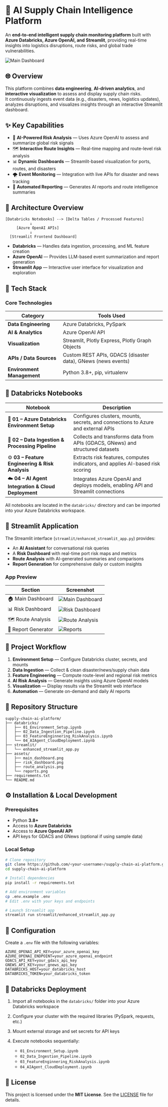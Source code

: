 # 🚢 AI Supply Chain Intelligence Platform

An **end-to-end intelligent supply chain monitoring platform** built with **Azure Databricks, Azure OpenAI, and Streamlit**, providing real-time insights into logistics disruptions, route risks, and global trade vulnerabilities.

![Main Dashboard](assets/mainpage.png)

## 🌐 Overview

This platform combines **data engineering**, **AI-driven analytics**, and **interactive visualization** to assess and display supply chain risks.  
It continuously ingests event data (e.g., disasters, news, logistics updates), analyzes disruptions, and visualizes insights through an interactive Streamlit dashboard.

## ✨ Key Capabilities

- 🤖 **AI-Powered Risk Analysis** — Uses Azure OpenAI to assess and summarize global risk signals  
- 🗺️ **Interactive Route Insights** — Real-time mapping and route-level risk analysis  
- 📊 **Dynamic Dashboards** — Streamlit-based visualization for ports, routes, and disasters  
- 🌪️ **Event Monitoring** — Integration with live APIs for disaster and news tracking  
- 📄 **Automated Reporting** — Generates AI reports and route intelligence summaries  

## 🧠 Architecture Overview

```
[Databricks Notebooks] --> [Delta Tables / Processed Features]
           ↓
     [Azure OpenAI APIs]
           ↓
  [Streamlit Frontend Dashboard]
```

* **Databricks** — Handles data ingestion, processing, and ML feature creation
* **Azure OpenAI** — Provides LLM-based event summarization and report generation
* **Streamlit App** — Interactive user interface for visualization and exploration

## 🧱 Tech Stack

### Core Technologies

| Category                   | Tools Used                                                   |
| -------------------------- | ------------------------------------------------------------ |
| **Data Engineering**       | Azure Databricks, PySpark                                    |
| **AI & Analytics**         | Azure OpenAI API                                             |
| **Visualization**          | Streamlit, Plotly Express, Plotly Graph Objects              |
| **APIs / Data Sources**    | Custom REST APIs, GDACS (disaster data), GNews (news events) |
| **Environment Management** | Python 3.8+, pip, virtualenv                                 |

## 📘 Databricks Notebooks

| Notebook                                            | Description                                                                        |
| --------------------------------------------------- | ---------------------------------------------------------------------------------- |
| 🧩 **01 – Azure Databricks Environment Setup**      | Configures clusters, mounts, secrets, and connections to Azure and external APIs   |
| 🔄 **02 – Data Ingestion & Processing Pipeline**    | Collects and transforms data from APIs (GDACS, GNews) and structured datasets      |
| ⚙️ **03 – Feature Engineering & Risk Analysis**     | Extracts risk features, computes indicators, and applies AI-based risk scoring     |
| ☁️ **04 – AI Agent Integration & Cloud Deployment** | Integrates Azure OpenAI and deploys models, enabling API and Streamlit connections |

All notebooks are located in the `databricks/` directory and can be imported into your Azure Databricks workspace.

## 🎨 Streamlit Application

The Streamlit interface (`streamlit/enhanced_streamlit_app.py`) provides:

* An **AI Assistant** for conversational risk queries
* A **Risk Dashboard** with real-time port risk maps and metrics
* **Route Analysis** with AI-generated summaries and comparisons
* **Report Generation** for comprehensive daily or custom insights

### App Preview

| Section             | Screenshot                                   |
| ------------------- | -------------------------------------------- |
| 🏠 Main Dashboard   | ![Main Dashboard](assets/mainpage.png) |
| 📊 Risk Dashboard   | ![Risk Dashboard](assets/RiskDashboard.png) |
| 🗺️ Route Analysis  | ![Route Analysis](assets/routeanalysis.png) |
| 📄 Report Generator | ![Reports](assets/reports.png)               |

## 🧩 Project Workflow

1. **Environment Setup** — Configure Databricks cluster, secrets, and mounts
2. **Data Ingestion** — Collect & clean disaster/news/supply chain data
3. **Feature Engineering** — Compute route-level and regional risk metrics
4. **AI Risk Analysis** — Generate insights using Azure OpenAI models
5. **Visualization** — Display results via the Streamlit web interface
6. **Automation** — Generate on-demand and daily AI reports

## 📁 Repository Structure

```
supply-chain-ai-platform/
├── databricks/
│   ├── 01_Environment_Setup.ipynb
│   ├── 02_Data_Ingestion_Pipeline.ipynb
│   ├── 03_FeatureEnginnering_RiskAnalysis.ipynb
│   └── 04_AIAgent_CloudDeployment.ipynb
├── streamlit/
│   └── enhanced_streamlit_app.py
├── assets/
│   ├── main_dashboard.png
│   ├── risk_dashboard.png
│   ├── route_analysis.png
│   └── reports.png
├── requirements.txt
└── README.md
```

## ⚙️ Installation & Local Development

### Prerequisites

* Python **3.8+**
* Access to **Azure Databricks**
* Access to **Azure OpenAI API**
* API keys for GDACS and GNews (optional if using sample data)

### Local Setup

```bash
# Clone repository
git clone https://github.com/<your-username>/supply-chain-ai-platform.git
cd supply-chain-ai-platform

# Install dependencies
pip install -r requirements.txt

# Add environment variables
cp .env.example .env
# Edit .env with your keys and endpoints

# Launch Streamlit app
streamlit run streamlit/enhanced_streamlit_app.py
```

## 🔧 Configuration

Create a `.env` file with the following variables:

```
AZURE_OPENAI_API_KEY=your_azure_openai_key
AZURE_OPENAI_ENDPOINT=your_azure_openai_endpoint
GDACS_API_KEY=your_gdacs_api_key
GNEWS_API_KEY=your_gnews_api_key
DATABRICKS_HOST=your_databricks_host
DATABRICKS_TOKEN=your_databricks_token
```

## 🚀 Databricks Deployment

1. Import all notebooks in the `databricks/` folder into your Azure Databricks workspace
2. Configure your cluster with the required libraries (PySpark, requests, etc.)
3. Mount external storage and set secrets for API keys
4. Execute notebooks sequentially:

   * `01_Environment_Setup.ipynb`
   * `02_Data_Ingestion_Pipeline.ipynb`
   * `03_FeatureEnginnering_RiskAnalysis.ipynb`
   * `04_AIAgent_CloudDeployment.ipynb`

## 📄 License

This project is licensed under the **MIT License**. See the [LICENSE](LICENSE) file for details.

